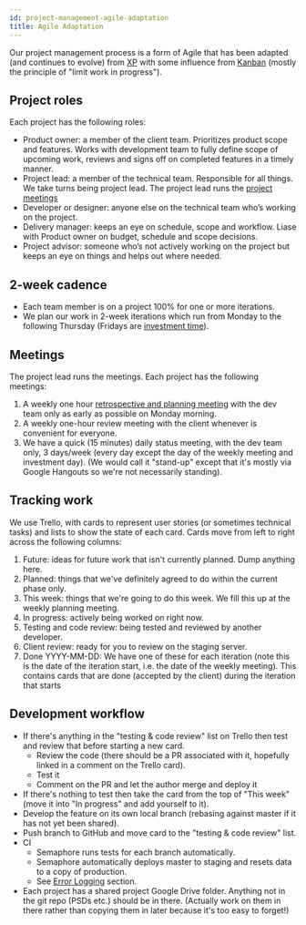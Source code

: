 ```yaml
---
id: project-management-agile-adaptation
title: Agile Adaptation
---
```


Our project management process is a form of Agile that has been adapted (and continues to evolve) from [XP](http://www.extremeprogramming.org/rules.html) with some influence from [Kanban](https://leankit.com/learn/kanban/what-is-kanban/) (mostly the principle of "limit work in progress").

## Project roles

Each project has the following roles:

* Product owner: a member of the client team. Prioritizes product scope and features. Works with development team to fully define scope of upcoming work, reviews and signs off on completed features in a timely manner.
* Project lead: a member of the technical team. Responsible for all things. We take turns being project lead. The project lead runs the [project meetings](#meetings)
* Developer or designer: anyone else on the technical team who’s working on the project.
* Delivery manager: keeps an eye on schedule, scope and workflow. Liase with Product owner on budget, schedule and scope decisions.
* Project advisor: someone who’s not actively working on the project but keeps an eye on things and helps out where needed.

## 2-week cadence

* Each team member is on a project 100% for one or more iterations.
* We plan our work in 2-week iterations which run from Monday to the following Thursday (Fridays are [investment time](dev-investment-time.html)).

## Meetings

The project lead runs the meetings. Each project has the following meetings:

1. A weekly one hour [retrospective and planning meeting](project-management-retrospective-planning.html) with the dev team only as early as possible on Monday morning.
1. A weekly one-hour review meeting with the client whenever is convenient for everyone.
1. We have a quick (15 minutes) daily status meeting, with the dev team only, 3 days/week (every day except the day of the weekly meeting and investment day). (We would call it "stand-up" except that it's mostly via Google Hangouts so we're not necessarily standing).

## Tracking work

We use Trello, with cards to represent user stories (or sometimes technical tasks) and lists to show the state of each card. Cards move from left to right across the following columns:

1. Future: ideas for future work that isn't currently planned. Dump anything here.
1. Planned: things that we've definitely agreed to do within the current phase only.
1. This week: things that we're going to do this week. We fill this up at the weekly planning meeting.
1. In progress: actively being worked on right now.
1. Testing and code review: being tested and reviewed by another developer.
1. Client review: ready for you to review on the staging server.
1. Done YYYY-MM-DD: We have one of these for each iteration (note this is the date of the iteration start, i.e. the date of the weekly meeting). This contains cards that are done (accepted by the client) during the iteration that starts

## Development workflow

* If there's anything in the "testing & code review" list on Trello then test and review that before starting a new card.
  * Review the code (there should be a PR associated with it, hopefully linked in a comment on the Trello card).
  * Test it
  * Comment on the PR and let the author merge and deploy it
* If there's nothing to test then take the card from the top of "This week" (move it into "In progress" and add yourself to it).
* Develop the feature on its own local branch (rebasing against master if it has not yet been shared).
* Push branch to GitHub and move card to the "testing & code review" list.
* CI
  * Semaphore runs tests for each branch automatically.
  * Semaphore automatically deploys master to staging and resets data to a copy of production.
  * See [Error Logging](new-app-setup-error-logging.html) section.
* Each project has a shared project Google Drive folder. Anything not in the git repo (PSDs etc.) should be in there. (Actually work on them in there rather than copying them in later because it's too easy to forget!)
